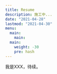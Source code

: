 ```yaml
---
title: Resume
description: 施工中...
date: "2021-04-28"
lastmod: "2021-04-30"
menu:
  main:
    main: 
  main:
    weight: -30
    pre: hash
---
```


我是XXX，待续。
